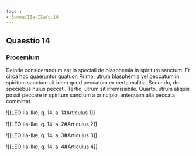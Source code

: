 ```yaml
---
tags : 
- Summa/IIa-IIæ/q.14
---
```


## Quaestio 14

### Prooemium

Deinde considerandum est in speciali de blasphemia in spiritum sanctum. Et circa hoc quaeruntur quatuor. Primo, utrum blasphemia vel peccatum in spiritum sanctum sit idem quod peccatum ex certa malitia. Secundo, de speciebus huius peccati. Tertio, utrum sit irremissibile. Quarto, utrum aliquis possit peccare in spiritum sanctum a principio, antequam alia peccata committat.

![[LEO IIa-IIæ, q. 14, a. 1#Articulus 1]]

![[LEO IIa-IIæ, q. 14, a. 2#Articulus 2]]

![[LEO IIa-IIæ, q. 14, a. 3#Articulus 3]]

![[LEO IIa-IIæ, q. 14, a. 4#Articulus 4]]

